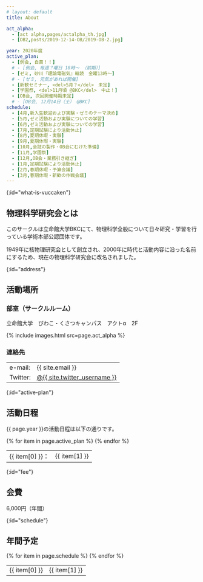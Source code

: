 ```yaml
---
# layout: default
title: About

act_alpha:
  - [act alpha,pages/actalpha_th.jpg]
  - [OB2,posts/2019-12-14-OB/2019-OB-2.jpg]

year: 2020年度
active_plan:
  - [例会, 自粛！！]
  # - [例会, 毎週？曜日 18時〜 （前期）]
  - [ゼミ, 砂川『理論電磁気』輪読　金曜13時〜]
  # - [ゼミ, 元気があれば開催]
  - [新歓セミナー, <del>5月？</del>　未定]
  - [学園祭, <del>11月頃 @BKC</del>　中止！]
  - [OB会, 次回開催時期未定]
  # - [OB会, 12月14日（土） @BKC]
schedule:
  - [4月,新入生歓迎および実験・ゼミのテーマ決め]
  - [5月,ゼミ活動および実験についての学習]
  - [6月,ゼミ活動および実験についての学習]
  - [7月,定期試験により活動休止]
  - [8月,夏期休暇・実験]
  - [9月,夏期休暇・実験]
  - [10月,会誌の製作・OB会にむけた準備]
  - [11月,学園祭]
  - [12月,OB会・業務引き継ぎ]
  - [1月,定期試験により活動休止]
  - [2月,春期休暇・予算会議]
  - [3月,春期休暇・新歓の作戦会議]
---
```


{:id="what-is-vuccaken"}
## 物理科学研究会とは

このサークルは立命館大学BKCにて、物理科学全般について日々研究・学習を行っている学術本部公認団体です。

1949年に核物理研究会として創立され、2000年に時代と活動内容に沿った名前にするため、現在の物理科学研究会に改名されました。


{:id="address"}
## 活動場所

### 部室（サークルルーム）

立命館大学　びわこ・くさつキャンパス　アクトα　2F

{% include images.html src=page.act_alpha %}

### 連絡先

<div class="table-space">
  <table>
    <tr>
      <td class="right">e-mail:</td>
      <td>{{ site.email }}</td>
    </tr>
    <tr>
      <td class="right">Twitter:</td>
      <td><a href="https://twitter.com/{{ site.twitter_username }}" target="_blank">@{{ site.twitter_username }}</a></td>
    </tr>
  </table>
</div>


{:id="active-plan"}
## 活動日程

{{ page.year }}の活動日程は以下の通りです。

<!-- - 例会（秋期）：毎週水曜日 18時〜
- ゼミ：元気があれば開催
- 学園祭（BKC）：12月1日（日） -->

<div class="table-space">
  <table>
  {% for item in page.active_plan %}
    <tr>
      <td class="right active">{{ item[0] }}：</td>
      <td>{{ item[1] }}</td>
    </tr>
  {% endfor %}
  </table>
</div>


{:id="fee"}
## 会費

6,000円（年間）


{:id="schedule"}
## 年間予定

<div class="table-space">
  <table>
  {% for item in page.schedule %}
    <tr>
      <td class="right month">{{ item[0] }}</td>
      <td>{{ item[1] }}</td>
    </tr>
  {% endfor %}
  </table>
</div>